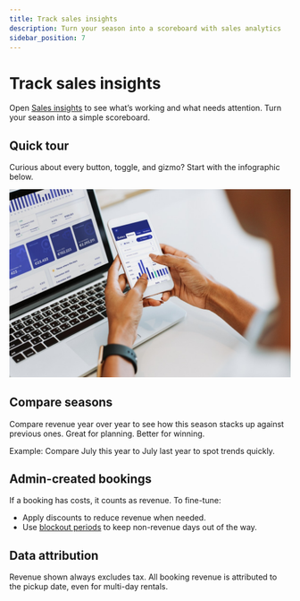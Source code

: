 ```yaml
---
title: Track sales insights
description: Turn your season into a scoreboard with sales analytics
sidebar_position: 7
---
```


# Track sales insights

Open [Sales insights](https://dashboard.letsbook.app/sales) to see what’s working and what needs attention. Turn your season into a simple scoreboard.

## Quick tour

Curious about every button, toggle, and gizmo? Start with the infographic below.

![Screenshot of the Sales insights dashboard](graphics/day-to-day/sales_overview.jpg)

## Compare seasons

Compare revenue year over year to see how this season stacks up against previous ones. Great for planning. Better for winning.

Example: Compare July this year to July last year to spot trends quickly.

## Admin-created bookings

If a booking has costs, it counts as revenue. To fine-tune:

- Apply discounts to reduce revenue when needed.
- Use [blockout periods](https://dashboard.letsbook.app/blocks) to keep non-revenue days out of the way.

## Data attribution

Revenue shown always excludes tax. All booking revenue is attributed to the pickup date, even for multi-day rentals.
